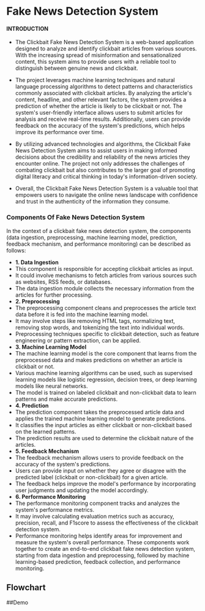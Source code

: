 # Fake News Detection System

#### INTRODUCTION


* The Clickbait Fake News Detection System is a web-based application designed to analyze and identify clickbait articles from various sources. With the increasing spread of misinformation and sensationalized content, this system aims to provide users with a reliable tool to distinguish between genuine news and clickbait.

* The project leverages machine learning techniques and natural language processing algorithms to detect patterns and characteristics commonly associated with clickbait articles. By analyzing the article's content, headline, and other relevant factors, the system provides a prediction of whether the article is likely to be clickbait or not.
The system's user-friendly interface allows users to submit articles for analysis and receive real-time results. Additionally, users can provide feedback on the accuracy of the system's predictions, which helps improve its performance over time.



* By utilizing advanced technologies and algorithms, the Clickbait Fake News Detection System aims to assist users in making informed decisions about the credibility and reliability of the news articles they encounter online. The project not only addresses the challenges of combating clickbait but also contributes to the larger goal of promoting digital literacy and critical thinking in today's 
information-driven society.  

* Overall, the Clickbait Fake News Detection System is a valuable tool that empowers users to navigate the online news landscape with confidence and trust in the authenticity of the information they consume.

### Components Of Fake News Detection System


In the context of a clickbait fake news detection system, the components (data ingestion, preprocessing, machine learning model, prediction, feedback mechanism, and performance monitoring) can be described as follows:
* **1. Data Ingestion**
* This component is responsible for accepting clickbait articles as input.
* It could involve mechanisms to fetch articles from various sources such as websites, RSS feeds, or databases.
* The data ingestion module collects the necessary information from the articles for further processing.
* **2. Preprocessing**
* The preprocessing component cleans and preprocesses the article text data before it is fed into the machine learning model.
* It may involve steps like removing HTML tags, normalizing text, removing stop words, and tokenizing the text into individual words.
* Preprocessing techniques specific to clickbait detection, such as feature engineering or pattern extraction, can be applied.
* **3. Machine Learning Model**
* The machine learning model is the core component that learns from the preprocessed data and makes predictions on whether an article is clickbait or not.
* Various machine learning algorithms can be used, such as supervised learning models like logistic regression, decision trees, or deep learning models like neural networks.
* The model is trained on labeled clickbait and non-clickbait data to learn patterns and make accurate predictions.
* **4. Prediction**
* The prediction component takes the preprocessed article data and applies the trained machine learning model to generate predictions.
* It classifies the input articles as either clickbait or non-clickbait based on the learned patterns.
* The prediction results are used to determine the clickbait nature of the articles.
* **5. Feedback Mechanism**
* The feedback mechanism allows users to provide feedback on the accuracy of the system's predictions.
* Users can provide input on whether they agree or disagree with the predicted label (clickbait or non-clickbait) for a given article.
* The feedback helps improve the model's performance by incorporating user judgments and updating the model accordingly.
* **6. Performance Monitoring**
* The performance monitoring component tracks and analyzes the system's performance metrics.
* It may involve calculating evaluation metrics such as accuracy, precision, recall, and F1score to assess the effectiveness of the clickbait detection system.
* Performance monitoring helps identify areas for improvement and measure the system's overall performance.
These components work together to create an end-to-end clickbait fake news detection system, starting from data ingestion and preprocessing, followed by machine learning-based prediction, feedback collection, and performance monitoring.

## Flowchart


##Demo


